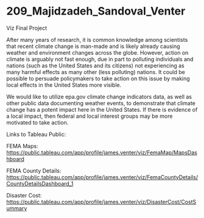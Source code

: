 # 209_Majidzadeh_Sandoval_Venter
Viz Final Project

After many years of research, it is common knowledge among scientists that recent climate change is man-made and is likely already causing weather and environment changes across the globe. However, action on climate is arguably not fast enough, due in part to polluting individuals and nations (such as the United States and its citizens) not experiencing as many harmful effects as many other (less polluting) nations. It could be possible to persuade policymakers to take action on this issue by making local effects in the United States more visible.

We would like to utilize epa.gov climate change indicators data, as well as other public data documenting weather events, to demonstrate that climate change has a potent impact here in the United States. If there is evidence of a local impact, then federal and local interest groups may be more motivated to take action.

Links to Tableau Public:

FEMA Maps:
https://public.tableau.com/app/profile/james.venter/viz/FemaMap/MapsDashboard

FEMA County Details:
https://public.tableau.com/app/profile/james.venter/viz/FemaCountyDetails/CountyDetailsDashboard_1

Disaster Cost:
https://public.tableau.com/app/profile/james.venter/viz/DisasterCost/CostSummary
